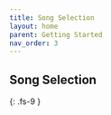 ```yaml
---
title: Song Selection
layout: home
parent: Getting Started
nav_order: 3
---
```

## Song Selection
{: .fs-9 }